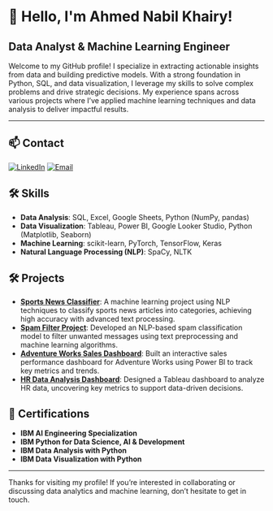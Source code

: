 # 👋 Hello, I'm Ahmed Nabil Khairy!

## **Data Analyst & Machine Learning Engineer**

Welcome to my GitHub profile! I specialize in extracting actionable insights from data and building predictive models. With a strong foundation in Python, SQL, and data visualization, I leverage my skills to solve complex problems and drive strategic decisions. My experience spans across various projects where I’ve applied machine learning techniques and data analysis to deliver impactful results.

---

## 📫 Contact

[![LinkedIn](https://img.shields.io/badge/LinkedIn-Ahmed%20Nabil-blue)](https://linkedin.com/in/ahmed-nabil-144583273) [![Email](https://img.shields.io/badge/Email-Ahmed%20Nabil-red)](mailto:ahmed.nabil.khairy.10@gmail.com)

## 🛠️ Skills

- **Data Analysis**: SQL, Excel, Google Sheets, Python (NumPy, pandas)
- **Data Visualization**: Tableau, Power BI, Google Looker Studio, Python (Matplotlib, Seaborn)
- **Machine Learning**: scikit-learn, PyTorch, TensorFlow, Keras
- **Natural Language Processing (NLP)**: SpaCy, NLTK

## 🛠️ Projects

- **[Sports News Classifier](#)**: A machine learning project using NLP techniques to classify sports news articles into categories, achieving high accuracy with advanced text processing.
- **[Spam Filter Project](#)**: Developed an NLP-based spam classification model to filter unwanted messages using text preprocessing and machine learning algorithms.
- **[Adventure Works Sales Dashboard](#)**: Built an interactive sales performance dashboard for Adventure Works using Power BI to track key metrics and trends.
- **[HR Data Analysis Dashboard](#)**: Designed a Tableau dashboard to analyze HR data, uncovering key metrics to support data-driven decisions.

## 📜 Certifications

- **IBM AI Engineering Specialization**
- **IBM Python for Data Science, AI & Development**
- **IBM Data Analysis with Python**
- **IBM Data Visualization with Python**

---

Thanks for visiting my profile! If you’re interested in collaborating or discussing data analytics and machine learning, don’t hesitate to get in touch.
